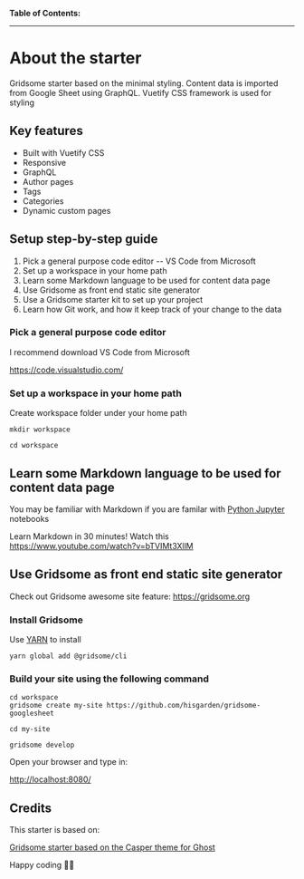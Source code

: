 **Table of Contents:**

<hr />

# About the starter



Gridsome starter based on the minimal styling.  Content data is imported from Google Sheet using GraphQL. Vuetify CSS framework is used for styling

## Key features

- Built with Vuetify CSS
- Responsive
- GraphQL
- Author pages
- Tags
- Categories
- Dynamic custom pages


## Setup step-by-step guide

1.  Pick a general purpose code editor -- VS Code from Microsoft
1.  Set up a workspace in your home path
1.  Learn some Markdown language to be used for content data page
1.  Use Gridsome as front end static site generator
1.  Use a Gridsome starter kit to set up your project
1.  Learn how Git work, and how it keep track of your change to the data

### Pick a general purpose code editor

I recommend download VS Code from Microsoft

https://code.visualstudio.com/

### Set up a workspace in your home path

Create workspace folder under your home path

```
mkdir workspace

cd workspace
```

## Learn some Markdown language to be used for content data page

You may be familiar with Markdown if you are familar with [Python Jupyter](https://pythonawesome.com/jupyter-notebooks-as-markdown-documents/) notebooks

Learn Markdown in 30 minutes! Watch this https://www.youtube.com/watch?v=bTVIMt3XllM

## Use Gridsome as front end static site generator

Check out Gridsome awesome site feature: https://gridsome.org

### Install Gridsome

Use [YARN](https://yarnpkg.com) to install

```
yarn global add @gridsome/cli
```

### Build your site using the following command


```
cd workspace
gridsome create my-site https://github.com/hisgarden/gridsome-googlesheet

cd my-site

gridsome develop
```
Open your browser and type in:

[http://localhost:8080/](http://localhost:8080)


## Credits

This starter is based on:

[Gridsome starter based on the Casper theme for Ghost](https://github.com/jammeryhq/gridsome-starter-casper-v3)


Happy coding 🎉🙌
